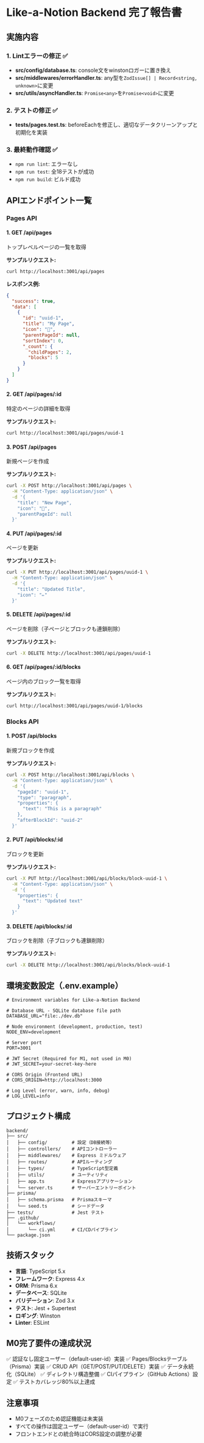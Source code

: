 # Like-a-Notion Backend 完了報告書

## 実施内容

### 1. Lintエラーの修正 ✅
- **src/config/database.ts**: console文をwinstonロガーに置き換え
- **src/middlewares/errorHandler.ts**: any型を`ZodIssue[] | Record<string, unknown>`に変更
- **src/utils/asyncHandler.ts**: `Promise<any>`を`Promise<void>`に変更

### 2. テストの修正 ✅
- **tests/pages.test.ts**: beforeEachを修正し、適切なデータクリーンアップと初期化を実装

### 3. 最終動作確認 ✅
- `npm run lint`: エラーなし
- `npm run test`: 全18テストが成功
- `npm run build`: ビルド成功

## APIエンドポイント一覧

### Pages API

#### 1. GET /api/pages
トップレベルページの一覧を取得

**サンプルリクエスト:**
```bash
curl http://localhost:3001/api/pages
```

**レスポンス例:**
```json
{
  "success": true,
  "data": [
    {
      "id": "uuid-1",
      "title": "My Page",
      "icon": "📄",
      "parentPageId": null,
      "sortIndex": 0,
      "_count": {
        "childPages": 2,
        "blocks": 5
      }
    }
  ]
}
```

#### 2. GET /api/pages/:id
特定のページの詳細を取得

**サンプルリクエスト:**
```bash
curl http://localhost:3001/api/pages/uuid-1
```

#### 3. POST /api/pages
新規ページを作成

**サンプルリクエスト:**
```bash
curl -X POST http://localhost:3001/api/pages \
  -H "Content-Type: application/json" \
  -d '{
    "title": "New Page",
    "icon": "📝",
    "parentPageId": null
  }'
```

#### 4. PUT /api/pages/:id
ページを更新

**サンプルリクエスト:**
```bash
curl -X PUT http://localhost:3001/api/pages/uuid-1 \
  -H "Content-Type: application/json" \
  -d '{
    "title": "Updated Title",
    "icon": "✏️"
  }'
```

#### 5. DELETE /api/pages/:id
ページを削除（子ページとブロックも連鎖削除）

**サンプルリクエスト:**
```bash
curl -X DELETE http://localhost:3001/api/pages/uuid-1
```

#### 6. GET /api/pages/:id/blocks
ページ内のブロック一覧を取得

**サンプルリクエスト:**
```bash
curl http://localhost:3001/api/pages/uuid-1/blocks
```

### Blocks API

#### 1. POST /api/blocks
新規ブロックを作成

**サンプルリクエスト:**
```bash
curl -X POST http://localhost:3001/api/blocks \
  -H "Content-Type: application/json" \
  -d '{
    "pageId": "uuid-1",
    "type": "paragraph",
    "properties": {
      "text": "This is a paragraph"
    },
    "afterBlockId": "uuid-2"
  }'
```

#### 2. PUT /api/blocks/:id
ブロックを更新

**サンプルリクエスト:**
```bash
curl -X PUT http://localhost:3001/api/blocks/block-uuid-1 \
  -H "Content-Type: application/json" \
  -d '{
    "properties": {
      "text": "Updated text"
    }
  }'
```

#### 3. DELETE /api/blocks/:id
ブロックを削除（子ブロックも連鎖削除）

**サンプルリクエスト:**
```bash
curl -X DELETE http://localhost:3001/api/blocks/block-uuid-1
```

## 環境変数設定（.env.example）

```
# Environment variables for Like-a-Notion Backend

# Database URL - SQLite database file path
DATABASE_URL="file:./dev.db"

# Node environment (development, production, test)
NODE_ENV=development

# Server port
PORT=3001

# JWT Secret (Required for M1, not used in M0)
# JWT_SECRET=your-secret-key-here

# CORS Origin (Frontend URL)
# CORS_ORIGIN=http://localhost:3000

# Log Level (error, warn, info, debug)
# LOG_LEVEL=info
```

## プロジェクト構成

```
backend/
├── src/
│   ├── config/         # 設定（DB接続等）
│   ├── controllers/    # APIコントローラー
│   ├── middlewares/    # Express ミドルウェア
│   ├── routes/         # APIルーティング
│   ├── types/          # TypeScript型定義
│   ├── utils/          # ユーティリティ
│   ├── app.ts          # Expressアプリケーション
│   └── server.ts       # サーバーエントリーポイント
├── prisma/
│   ├── schema.prisma   # Prismaスキーマ
│   └── seed.ts         # シードデータ
├── tests/              # Jest テスト
├── .github/
│   └── workflows/
│       └── ci.yml      # CI/CDパイプライン
└── package.json
```

## 技術スタック

- **言語**: TypeScript 5.x
- **フレームワーク**: Express 4.x
- **ORM**: Prisma 6.x
- **データベース**: SQLite
- **バリデーション**: Zod 3.x
- **テスト**: Jest + Supertest
- **ロギング**: Winston
- **Linter**: ESLint

## M0完了要件の達成状況

✅ 認証なし固定ユーザー（default-user-id）実装
✅ Pages/Blocksテーブル（Prisma）実装
✅ CRUD API（GET/POST/PUT/DELETE）実装
✅ データ永続化（SQLite）
✅ ディレクトリ構造整備
✅ CIパイプライン（GitHub Actions）設定
✅ テストカバレッジ80%以上達成

## 注意事項

- M0フェーズのため認証機能は未実装
- すべての操作は固定ユーザー（default-user-id）で実行
- フロントエンドとの統合時はCORS設定の調整が必要